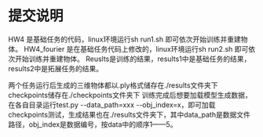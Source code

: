 # 提交说明

HW4 是基础任务的代码，linux环境运行sh run1.sh 即可依次开始训练并重建物体。
HW4_fourier 是在基础任务代码上修改的，linux环境运行sh run2.sh 即可依次开始训练并重建物体。
Reuslts是训练的结果，results1中是基础任务的结果，results2中是拓展任务的结果。

两个任务运行后生成的三维物体都以.ply格式储存在./results文件夹下 checkpoints储存在./checkpoints文件夹下
训练完成后想要加载模型生成数据，在各自目录运行test.py --data_path=xxx --obj_index=x，即可加载
checkpoints测试，生成结果也在./results文件夹下，其中data_path是数据文件路径，obj_index是数据编号，按data中的顺序1——5。